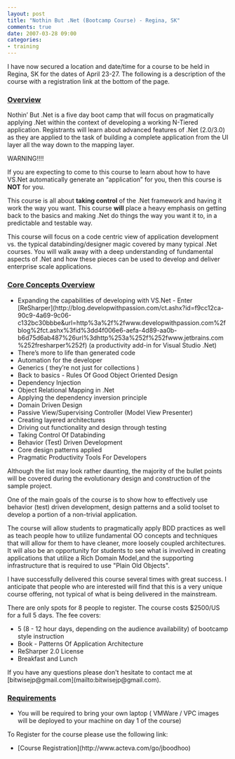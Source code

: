 ```yaml
---
layout: post
title: "Nothin But .Net (Bootcamp Course) - Regina, SK"
comments: true
date: 2007-03-28 09:00
categories:
- training
---
```

<p class="itemBody">I have now secured a location and date/time for a course to be held in Regina, SK for the dates of April 23-27. The following is a description of the course with a registration link at the bottom of the page. <p class="itemBody">  <h3><u>Overview</u></h3> <p class="itemBody">Nothin’ But .Net is a five day boot camp that will focus on pragmatically applying .Net within the context of developing a working N-Tiered application. Registrants will learn about advanced features of .Net (2.0/3.0) as they are applied to the task of building a complete application from the UI layer all the way down to the mapping layer.  <p class="itemBody">WARNING!!!!  <p class="itemBody">If you are expecting to come to this course to learn about how to have VS.Net automatically generate an “application” for you, then this course is <b>NOT</b> for you.  <p class="itemBody">This course is all about <b>taking control</b> of the .Net framework and having it work the way you want. This course <b>will</b> place a heavy emphasis on getting back to the basics and making .Net do things the way you want it to, in a predictable and testable way.  <p class="itemBody">This course will focus on a code centric view of application development vs. the typical databinding/designer magic covered by many typical .Net courses. You will walk away with a deep understanding of fundamental aspects of .Net and how these pieces can be used to develop and deliver enterprise scale applications.  <h3 class="itemBody"><u>Core Concepts Overview</u></h3> <div class="itemBody"> <ul> <li>Expanding the capabilities of developing with VS.Net - Enter [ReSharper](http://blog.developwithpassion.com/ct.ashx?id=f9cc12ca-90c9-4a69-9c06-c132bc30bbbe&url=http%3a%2f%2fwww.developwithpassion.com%2fblog%2fct.ashx%3fid%3dd4f006e6-aefa-4d89-aa0b-b6d75d6ab487%26url%3dhttp%253a%252f%252fwww.jetbrains.com%252fresharper%252f) (a productivity add-in for Visual Studio .Net)  <li>There’s more to life than generated code  <li>Automation for the developer  <li>Generics ( they’re not just for collections )  <li>Back to basics - Rules Of Good Object Oriented Design  <li>Dependency Injection  <li>Object Relational Mapping in .Net  <li>Applying the dependency inversion principle  <li>Domain Driven Design  <li>Passive View/Supervising Controller (Model View Presenter)  <li>Creating layered architectures  <li>Driving out functionality and design through testing  <li>Taking Control Of Databinding  <li>Behavior (Test) Driven Development  <li>Core design patterns applied  <li>Pragmatic Productivity Tools For Developers</li></ul></div> <p class="itemContents">Although the list may look rather daunting, the majority of the bullet points will be covered during the evolutionary design and construction of the sample project.  <p class="itemContents">One of the main goals of the course is to show how to effectively use behavior (test) driven development, design patterns and a solid toolset to develop a portion of a non-trivial application.  <p class="itemContents">The course will allow students to pragmatically apply BDD practices as well as teach people how to utilize fundamental OO concepts and techniques that will allow for them to have cleaner, more loosely coupled architectures. It will also be an opportunity for students to see what is involved in creating applications that utilize a Rich Domain Model,and the supporting infrastructure that is required to use "Plain Old Objects".  <p class="itemContents">I have successfully delivered this course several times with great success. I anticipate that people who are interested will find that this is a very unique course offering, not typical of what is being delivered in the mainstream.  <p class="itemContents">There are only spots for 8 people to register. The course costs $2500/US for a full 5 days. The fee covers:  <div class="itemContents"> <ul> <li>5 (8 - 12 hour days, depending on the audience availability) of bootcamp style instruction  <li>Book - Patterns Of Application Architecture  <li>ReSharper 2.0 License  <li>Breakfast and Lunch</li></ul></div> 
If you have any questions please don't hesitate to contact me at [bitwisejp@gmail.com](mailto:bitwisejp@gmail.com). <h3><u><strong>Requirements</strong></u></h3> <ul> <li>You will be required to bring your own laptop ( VMWare / VPC images will be deployed to your machine on day 1 of the course)</li></ul> 
To Register for the course please use the following link: <ul> <li>[Course Registration](http://www.acteva.com/go/jboodhoo)</li></ul>




